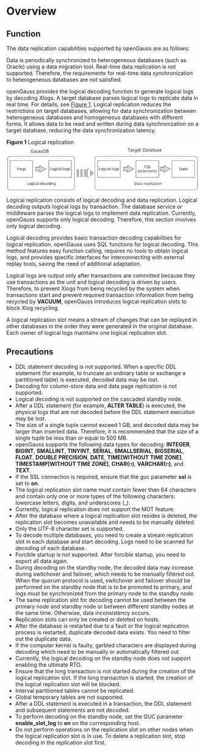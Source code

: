 # Overview<a name="EN-US_TOPIC_0289900926"></a>

## Function<a name="en-us_topic_0283136720_en-us_topic_0237121452_section187151209719"></a>

The data replication capabilities supported by openGauss are as follows:

Data is periodically synchronized to heterogeneous databases \(such as Oracle\) using a data migration tool. Real-time data replication is not supported. Therefore, the requirements for real-time data synchronization to heterogeneous databases are not satisfied.

openGauss provides the logical decoding function to generate logical logs by decoding Xlogs. A target database parses logical logs to replicate data in real time. For details, see  [Figure 1](#en-us_topic_0283136720_en-us_topic_0237121452_fig65787201989). Logical replication reduces the restrictions on target databases, allowing for data synchronization between heterogeneous databases and homogeneous databases with different forms. It allows data to be read and written during data synchronization on a target database, reducing the data synchronization latency.

**Figure  1**  Logical replication<a name="en-us_topic_0283136720_en-us_topic_0237121452_fig65787201989"></a>  
![](figures/logical-replication.png "logical-replication")

Logical replication consists of logical decoding and data replication. Logical decoding outputs logical logs by transaction. The database service or middleware parses the logical logs to implement data replication. Currently, openGauss supports only logical decoding. Therefore, this section involves only logical decoding.

Logical decoding provides basic transaction decoding capabilities for logical replication. openGauss uses SQL functions for logical decoding. This method features easy function calling, requires no tools to obtain logical logs, and provides specific interfaces for interconnecting with external replay tools, saving the need of additional adaptation.

Logical logs are output only after transactions are committed because they use transactions as the unit and logical decoding is driven by users. Therefore, to prevent Xlogs from being recycled by the system when transactions start and prevent required transaction information from being recycled by  **VACUUM**, openGauss introduces logical replication slots to block Xlog recycling.

A logical replication slot means a stream of changes that can be replayed in other databases in the order they were generated in the original database. Each owner of logical logs maintains one logical replication slot.

## Precautions<a name="en-us_topic_0283136720_en-us_topic_0237121452_section128900341517"></a>

-   DDL statement decoding is not supported. When a specific DDL statement \(for example, to truncate an ordinary table or exchange a partitioned table\) is executed, decoded data may be lost.
-   Decoding for column-store data and data page replication is not supported.
-   Logical decoding is not supported on the cascaded standby node.
-   After a DDL statement \(for example,  **ALTER TABLE**\) is executed, the physical logs that are not decoded before the DDL statement execution may be lost.
-   The size of a single tuple cannot exceed 1 GB, and decoded data may be larger than inserted data. Therefore, it is recommended that the size of a single tuple be less than or equal to 500 MB.
-   openGauss supports the following data types for decoding:  **INTEGER**,  **BIGINT**,  **SMALLINT**,  **TINYINT**,  **SERIAL**,  **SMALLSERIAL**,  **BIGSERIAL**,  **FLOAT**,  **DOUBLE PRECISION**,  **DATE**,  **TIME\[WITHOUT TIME ZONE\]**,  **TIMESTAMP\[WITHOUT TIME ZONE\]**,  **CHAR\(**_n_**\)**,  **VARCHAR\(**_n_**\)**, and  **TEXT**.
-   If the SSL connection is required, ensure that the guc parameter  **ssl**  is set to  **on**.
-   The logical replication slot name must contain fewer than 64 characters and contain only one or more types of the following characters: lowercase letters, digits, and underscores \(\_\).
-   Currently, logical replication does not support the MOT feature.
-   After the database where a logical replication slot resides is deleted, the replication slot becomes unavailable and needs to be manually deleted.
-   Only the UTF-8 character set is supported.
-   To decode multiple databases, you need to create a stream replication slot in each database and start decoding. Logs need to be scanned for decoding of each database.
-   Forcible startup is not supported. After forcible startup, you need to export all data again.
-   During decoding on the standby node, the decoded data may increase during switchover and failover, which needs to be manually filtered out. When the quorum protocol is used, switchover and failover should be performed on the standby node that is to be promoted to primary, and logs must be synchronized from the primary node to the standby node.
-   The same replication slot for decoding cannot be used between the primary node and standby node or between different standby nodes at the same time. Otherwise, data inconsistency occurs.
-   Replication slots can only be created or deleted on hosts.
-   After the database is restarted due to a fault or the logical replication process is restarted, duplicate decoded data exists. You need to filter out the duplicate data.
-   If the computer kernel is faulty, garbled characters are displayed during decoding which need to be manually or automatically filtered out.
-   Currently, the logical decoding on the standby node does not support enabling the ultimate RTO.
-   Ensure that the long transaction is not started during the creation of the logical replication slot. If the long transaction is started, the creation of the logical replication slot will be blocked.
-   Interval partitioned tables cannot be replicated.
-   Global temporary tables are not supported.
-   After a DDL statement is executed in a transaction, the DDL statement and subsequent statements are not decoded.
-   To perform decoding on the standby node, set the GUC parameter  **enable\_slot\_log**  to  **on**  on the corresponding host.
-   Do not perform operations on the replication slot on other nodes when the logical replication slot is in use. To delete a replication slot, stop decoding in the replication slot first.

